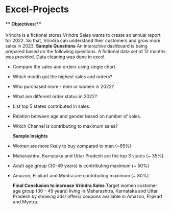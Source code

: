 # Excel-Projects
#### ** Objectives:**
Vrindra is a fictional stores.Vrindra Sales wants to create an annual report for 2022. So that, Vrindra can understand their customers and grow more sales in 2023.
**Sample Questions**
An interactive dashboard is being prepared based on the following questions. A fictional data set of 12 months was provided. 
Data cleaning was done in excel.
* Compare the sales and orders using single chart.
* Which month got the highest sales and orders?
* Who purchased more - men or women in 2022?
* What are different order status in 2022?
* List top 5 states contributed in sales.
* Relation between age and gender based on number of sales.
* Which Channel is contributing to maximum sales?

  **Sample Insights**
*	Women are more likely to buy compared to men (~65%)
*	Maharashtra, Karnataka and Uttar Pradesh are the top 3 states (~ 35%)
* Adult age group (30-49 years) is contributing maximum (~ 50%)
* Amazon, Flipkart and Myntra are contributing maximum (~ 80%)

  **Final Conclusion to increase Vrindra Sales**
  Target women customer age group (30 – 49 years) living in Maharashtra, Karnataka and Uttar Pradesh by showing ads/ offers/ coupons available in Amazon, Flipkart and Myntra.
  

  


